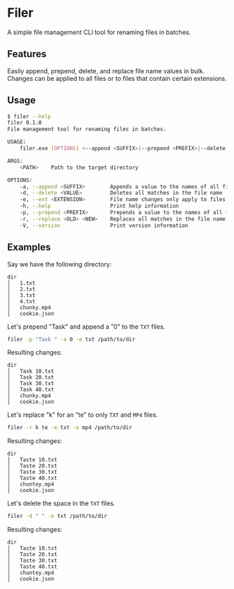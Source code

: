 # Filer

A simple file management CLI tool for renaming files in batches.

## Features

Easily append, prepend, delete, and replace file name values in bulk.
Changes can be applied to all files or to files that contain certain extensions.

## Usage

```bash
$ filer --help
filer 0.1.0
File management tool for renaming files in batches.

USAGE:
    filer.exe [OPTIONS] <--append <SUFFIX>|--prepend <PREFIX>|--delete <VALUE>|--replace <OLD> <NEW>> <PATH>

ARGS:
    <PATH>    Path to the target directory

OPTIONS:
    -a, --append <SUFFIX>        Appends a value to the names of all files in a specified directory
    -d, --delete <VALUE>         Deletes all matches in the file name
    -e, --ext <EXTENSION>        File name changes only apply to files with the provided extension
    -h, --help                   Print help information
    -p, --prepend <PREFIX>       Prepends a value to the names of all files in a specified directory
    -r, --replace <OLD> <NEW>    Replaces all matches in the file name
    -V, --version                Print version information
```

## Examples

Say we have the following directory:

```
dir
│   1.txt
│   2.txt
│   3.txt
│   4.txt
│   chunky.mp4
│   cookie.json
```

Let's prepend "Task" and append a "0" to the `TXT` files.

```sh
filer -p "Task " -a 0 -e txt /path/to/dir
```

Resulting changes:

```
dir
│   Task 10.txt
│   Task 20.txt
│   Task 30.txt
│   Task 40.txt
│   chunky.mp4
│   cookie.json
```

Let's replace "k" for an "te" to only `TXT` and `MP4` files.

```sh
filer -r k te -e txt -e mp4 /path/to/dir
```

Resulting changes:

```
dir
│   Taste 10.txt
│   Taste 20.txt
│   Taste 30.txt
│   Taste 40.txt
│   chuntey.mp4
│   cookie.json
```

Let's delete the space in the `TXT` files.

```sh
filer -d " " -e txt /path/to/dir
```

Resulting changes:

```
dir
│   Taste 10.txt
│   Taste 20.txt
│   Taste 30.txt
│   Taste 40.txt
│   chuntey.mp4
│   cookie.json
```
